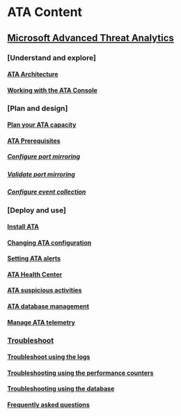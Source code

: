 # ATA Content
## [Microsoft Advanced Threat Analytics](Microsoft-Advanced-Threat-Analytics.md)
### [Understand and explore]
#### [ATA Architecture](ATA-Architecture.md)
#### [Working with the ATA Console](Working-with-the-ATA-Console.md)
### [Plan and design]
#### [Plan your ATA capacity](ATA-Capacity-Planning.md)
#### [ATA Prerequisites](ATA-Prerequisites.md)
##### [Configure port mirroring](Configure-Port-Mirroring.md)
##### [Validate port mirroring](Validate-Port-Mirroring.md)
##### [Configure event collection](Configure-Event-Collection.md)
### [Deploy and use]
#### [Install ATA](Install-ATA.md)
#### [Changing ATA configuration](Modifying-ATA-Configuration.md)
#### [Setting ATA alerts](Setting-ATA-Alerts.md)
#### [ATA Health Center](ATA-Health-Center.md)
#### [ATA suspicious activities](Working-with-Suspicious-Activities.md)
#### [ATA database management](ATA-Database-Management.md)
#### [Manage ATA telemetry](Manage-Telemetry-Settings.md)
### [Troubleshoot](ATA-Troubleshooting.md)
#### [Troubleshoot using the logs](Troubleshooting-ATA-using-the-ATA-logs.md)
#### [Troubleshooting using the performance counters](Troubleshooting-ATA-using-the-performance-counters.md)
#### [Troubleshooting using the database](Troubleshooting-ATA-using-the-ATA-database.md)
#### [Frequently asked questions](ATA-technical-FAQ.md)
